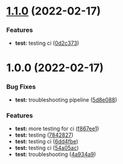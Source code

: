 # [1.1.0](https://github.com/mdhnpm/cube-loading-spinner/compare/v1.0.0...v1.1.0) (2022-02-17)


### Features

* **test:** testing ci ([0d2c373](https://github.com/mdhnpm/cube-loading-spinner/commit/0d2c37362856c0452c21fbd2b8bd38dc9afc4b99))

# 1.0.0 (2022-02-17)


### Bug Fixes

* **test:** troubleshooting pipeline ([5d8e088](https://github.com/mdhnpm/cube-loading-spinner/commit/5d8e08863bfe1d6444915905c81fa2a44c325861))


### Features

* **test:** more testing for ci ([f867ee1](https://github.com/mdhnpm/cube-loading-spinner/commit/f867ee160621eb32bbb6b733574938467afc8782))
* **test:** testing ([7842827](https://github.com/mdhnpm/cube-loading-spinner/commit/7842827b48c88e5dbb355ebddf4cd666fffaa508))
* **test:** testing ci ([6dd4fbe](https://github.com/mdhnpm/cube-loading-spinner/commit/6dd4fbea3eb1614f5a1538e559d3f9c090ce8113))
* **test:** testing ci ([54a05ac](https://github.com/mdhnpm/cube-loading-spinner/commit/54a05ac8f6a9cffe047abe3a1460b376637c0e95))
* **test:** troubleshooting ([4a934a9](https://github.com/mdhnpm/cube-loading-spinner/commit/4a934a9ed7efe045b34211932a8ec76425049b08))
